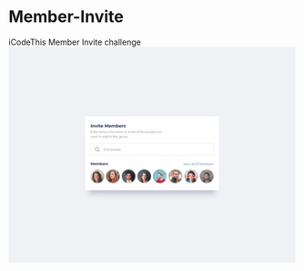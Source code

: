 # Member-Invite
iCodeThis Member Invite challenge
![Design preview for the Birthday list challenge](member_invite.webp)